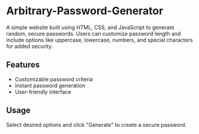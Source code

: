 # Arbitrary-Password-Generator
A simple website built using HTML, CSS, and JavaScript to generate random, secure passwords. Users can customize password length and include options like uppercase, lowercase, numbers, and special characters for added security.

## Features
- Customizable password criteria
- Instant password generation
- User-friendly interface
  
## Usage
Select desired options and click "Generate" to create a secure password.
